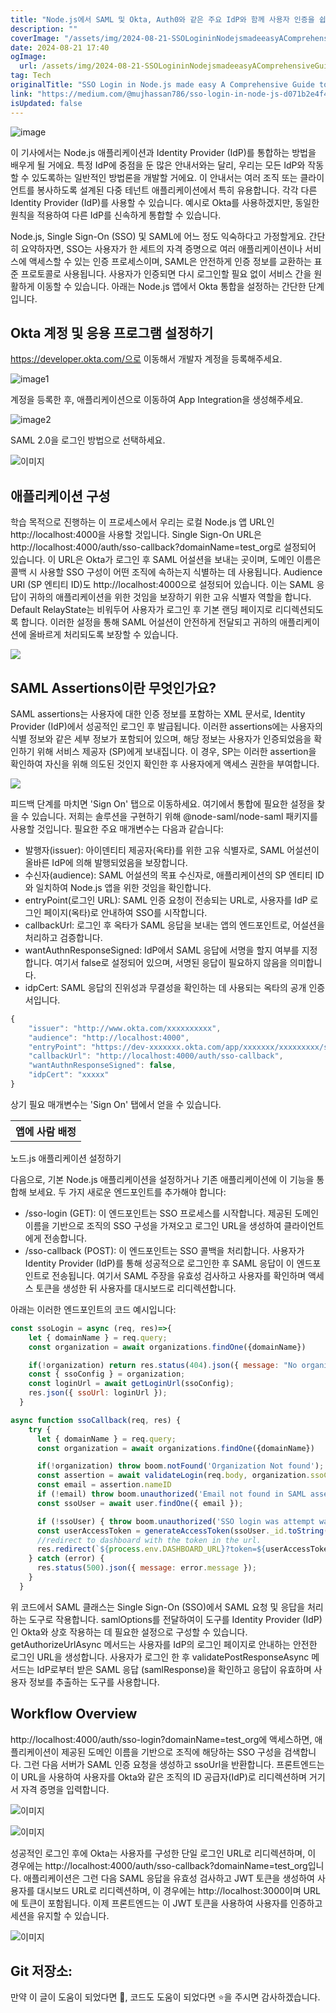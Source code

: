 ```yaml
---
title: "Node.js에서 SAML 및 Okta, Auth0와 같은 주요 IdP와 함께 사용자 인증을 쉽게 만드는 SSO 로그인 포괄적인 사용자 인증 가이드"
description: ""
coverImage: "/assets/img/2024-08-21-SSOLogininNodejsmadeeasyAComprehensiveGuidetoUserAuthenticationwithSAMLandLeadingIdPslikeOktaAuth0andMore_0.png"
date: 2024-08-21 17:40
ogImage: 
  url: /assets/img/2024-08-21-SSOLogininNodejsmadeeasyAComprehensiveGuidetoUserAuthenticationwithSAMLandLeadingIdPslikeOktaAuth0andMore_0.png
tag: Tech
originalTitle: "SSO Login in Node.js made easy A Comprehensive Guide to User Authentication with SAML and Leading IdPs like Okta, Auth0, and More"
link: "https://medium.com/@mujhassan786/sso-login-in-node-js-d071b2e4f47d"
isUpdated: false
---
```



![image](/assets/img/2024-08-21-SSOLogininNodejsmadeeasyAComprehensiveGuidetoUserAuthenticationwithSAMLandLeadingIdPslikeOktaAuth0andMore_0.png)

이 기사에서는 Node.js 애플리케이션과 Identity Provider (IdP)를 통합하는 방법을 배우게 될 거에요. 특정 IdP에 중점을 둔 많은 안내서와는 달리, 우리는 모든 IdP와 작동할 수 있도록하는 일반적인 방법론을 개발할 거에요. 이 안내서는 여러 조직 또는 클라이언트를 봉사하도록 설계된 다중 테넌트 애플리케이션에서 특히 유용합니다. 각각 다른 Identity Provider (IdP)를 사용할 수 있습니다. 예시로 Okta를 사용하겠지만, 동일한 원칙을 적용하여 다른 IdP를 신속하게 통합할 수 있습니다.

Node.js, Single Sign-On (SSO) 및 SAML에 어느 정도 익숙하다고 가정할게요. 간단히 요약하자면, SSO는 사용자가 한 세트의 자격 증명으로 여러 애플리케이션이나 서비스에 액세스할 수 있는 인증 프로세스이며, SAML은 안전하게 인증 정보를 교환하는 표준 프로토콜로 사용됩니다. 사용자가 인증되면 다시 로그인할 필요 없이 서비스 간을 원활하게 이동할 수 있습니다. 아래는 Node.js 앱에서 Okta 통합을 설정하는 간단한 단계입니다.

## Okta 계정 및 응용 프로그램 설정하기

<div class="content-ad"></div>

https://developer.okta.com/으로 이동해서 개발자 계정을 등록해주세요.

![image1](/assets/img/2024-08-21-SSOLogininNodejsmadeeasyAComprehensiveGuidetoUserAuthenticationwithSAMLandLeadingIdPslikeOktaAuth0andMore_1.png)

계정을 등록한 후, 애플리케이션으로 이동하여 App Integration을 생성해주세요.

![image2](/assets/img/2024-08-21-SSOLogininNodejsmadeeasyAComprehensiveGuidetoUserAuthenticationwithSAMLandLeadingIdPslikeOktaAuth0andMore_2.png)

<div class="content-ad"></div>

SAML 2.0을 로그인 방법으로 선택하세요.

![이미지](/assets/img/2024-08-21-SSOLogininNodejsmadeeasyAComprehensiveGuidetoUserAuthenticationwithSAMLandLeadingIdPslikeOktaAuth0andMore_3.png)

## 애플리케이션 구성

학습 목적으로 진행하는 이 프로세스에서 우리는 로컬 Node.js 앱 URL인 http://localhost:4000을 사용할 것입니다. Single Sign-On URL은 http://localhost:4000/auth/sso-callback?domainName=test_org로 설정되어 있습니다. 이 URL은 Okta가 로그인 후 SAML 어설션을 보내는 곳이며, 도메인 이름은 콜백 시 사용할 SSO 구성이 어떤 조직에 속하는지 식별하는 데 사용됩니다. Audience URI (SP 엔티티 ID)도 http://localhost:4000으로 설정되어 있습니다. 이는 SAML 응답이 귀하의 애플리케이션을 위한 것임을 보장하기 위한 고유 식별자 역할을 합니다. Default RelayState는 비워두어 사용자가 로그인 후 기본 랜딩 페이지로 리디렉션되도록 합니다. 이러한 설정을 통해 SAML 어설션이 안전하게 전달되고 귀하의 애플리케이션에 올바르게 처리되도록 보장할 수 있습니다.

<div class="content-ad"></div>

<img src="/assets/img/2024-08-21-SSOLogininNodejsmadeeasyAComprehensiveGuidetoUserAuthenticationwithSAMLandLeadingIdPslikeOktaAuth0andMore_4.png" />

## SAML Assertions이란 무엇인가요?

SAML assertions는 사용자에 대한 인증 정보를 포함하는 XML 문서로, Identity Provider (IdP)에서 성공적인 로그인 후 발급됩니다. 이러한 assertions에는 사용자의 식별 정보와 같은 세부 정보가 포함되어 있으며, 해당 정보는 사용자가 인증되었음을 확인하기 위해 서비스 제공자 (SP)에게 보내집니다. 이 경우, SP는 이러한 assertion을 확인하여 자신을 위해 의도된 것인지 확인한 후 사용자에게 액세스 권한을 부여합니다.

<img src="/assets/img/2024-08-21-SSOLogininNodejsmadeeasyAComprehensiveGuidetoUserAuthenticationwithSAMLandLeadingIdPslikeOktaAuth0andMore_5.png" />

<div class="content-ad"></div>

피드백 단계를 마치면 'Sign On' 탭으로 이동하세요. 여기에서 통합에 필요한 설정을 찾을 수 있습니다. 저희는 솔루션을 구현하기 위해 @node-saml/node-saml 패키지를 사용할 것입니다. 필요한 주요 매개변수는 다음과 같습니다:

- 발행자(issuer): 아이덴티티 제공자(옥타)를 위한 고유 식별자로, SAML 어설션이 올바른 IdP에 의해 발행되었음을 보장합니다.
- 수신자(audience): SAML 어설션의 목표 수신자로, 애플리케이션의 SP 엔티티 ID와 일치하여 Node.js 앱을 위한 것임을 확인합니다.
- entryPoint(로그인 URL): SAML 인증 요청이 전송되는 URL로, 사용자를 IdP 로그인 페이지(옥타)로 안내하여 SSO를 시작합니다.
- callbackUrl: 로그인 후 옥타가 SAML 응답을 보내는 앱의 엔드포인트로, 어설션을 처리하고 검증합니다.
- wantAuthnResponseSigned: IdP에서 SAML 응답에 서명을 할지 여부를 지정합니다. 여기서 false로 설정되어 있으며, 서명된 응답이 필요하지 않음을 의미합니다.
- idpCert: SAML 응답의 진위성과 무결성을 확인하는 데 사용되는 옥타의 공개 인증서입니다.

```js
{
    "issuer": "http://www.okta.com/xxxxxxxxxx",
    "audience": "http://localhost:4000",
    "entryPoint": "https://dev-xxxxxxx.okta.com/app/xxxxxxx/xxxxxxxxx/sso/saml",
    "callbackUrl": "http://localhost:4000/auth/sso-callback",
    "wantAuthnResponseSigned": false,
    "idpCert": "xxxxx"
}
```

상기 필요 매개변수는 'Sign On' 탭에서 얻을 수 있습니다.

<div class="content-ad"></div>

<table>
<tr>
<th>앱에 사람 배정</th>
</tr>
</table>

노드.js 애플리케이션 설정하기

<div class="content-ad"></div>

다음으로, 기본 Node.js 애플리케이션을 설정하거나 기존 애플리케이션에 이 기능을 통합해 보세요. 두 가지 새로운 엔드포인트를 추가해야 합니다:

- /sso-login (GET): 이 엔드포인트는 SSO 프로세스를 시작합니다. 제공된 도메인 이름을 기반으로 조직의 SSO 구성을 가져오고 로그인 URL을 생성하여 클라이언트에게 전송합니다.
- /sso-callback (POST): 이 엔드포인트는 SSO 콜백을 처리합니다. 사용자가 Identity Provider (IdP)를 통해 성공적으로 로그인한 후 SAML 응답이 이 엔드포인트로 전송됩니다. 여기서 SAML 주장을 유효성 검사하고 사용자를 확인하며 액세스 토큰을 생성한 뒤 사용자를 대시보드로 리디렉션합니다.

아래는 이러한 엔드포인트의 코드 예시입니다:

```js
const ssoLogin = async (req, res)=>{
    let { domainName } = req.query;
    const organization = await organizations.findOne({domainName})

    if(!organization) return res.status(404).json({ message: "No organization found" });
    const { ssoConfig } = organization;
    const loginUrl = await getLoginUrl(ssoConfig);
    res.json({ ssoUrl: loginUrl });
  }

async function ssoCallback(req, res) {
    try {
      let { domainName } = req.query;
      const organization = await organizations.findOne({domainName})

      if(!organization) throw boom.notFound('Organization Not found');
      const assertion = await validateLogin(req.body, organization.ssoConfig);
      const email = assertion.nameID
      if (!email) throw boom.unauthorized('Email not found in SAML assertion.');
      const ssoUser = await user.findOne({ email });

      if (!ssoUser) { throw boom.unauthorized('SSO login was attempt was failed.') }
      const userAccessToken = generateAccessToken(ssoUser._id.toString());
      //redirect to dashboard with the token in the url.
      res.redirect(`${process.env.DASHBOARD_URL}?token=${userAccessToken}`);
    } catch (error) {
      res.status(500).json({ message: error.message });
    }
  }
```

<div class="content-ad"></div>

위 코드에서 SAML 클래스는 Single Sign-On (SSO)에서 SAML 요청 및 응답을 처리하는 도구로 작용합니다. samlOptions를 전달하여이 도구를 Identity Provider (IdP) 인 Okta와 상호 작용하는 데 필요한 설정으로 구성할 수 있습니다. getAuthorizeUrlAsync 메서드는 사용자를 IdP의 로그인 페이지로 안내하는 안전한 로그인 URL을 생성합니다. 사용자가 로그인 한 후 validatePostResponseAsync 메서드는 IdP로부터 받은 SAML 응답 (samlResponse)을 확인하고 응답이 유효하며 사용자 정보를 추출하는 도구를 사용합니다.

## Workflow Overview

<div class="content-ad"></div>

http://localhost:4000/auth/sso-login?domainName=test_org에 액세스하면, 애플리케이션이 제공된 도메인 이름을 기반으로 조직에 해당하는 SSO 구성을 검색합니다. 그런 다음 서버가 SAML 인증 요청을 생성하고 ssoUrl을 반환합니다. 프론트엔드는 이 URL을 사용하여 사용자를 Okta와 같은 조직의 ID 공급자(IdP)로 리디렉션하며 거기서 자격 증명을 입력합니다.

![이미지](/assets/img/2024-08-21-SSOLogininNodejsmadeeasyAComprehensiveGuidetoUserAuthenticationwithSAMLandLeadingIdPslikeOktaAuth0andMore_8.png)

![이미지](/assets/img/2024-08-21-SSOLogininNodejsmadeeasyAComprehensiveGuidetoUserAuthenticationwithSAMLandLeadingIdPslikeOktaAuth0andMore_9.png)

성공적인 로그인 후에 Okta는 사용자를 구성한 단일 로그인 URL로 리디렉션하며, 이 경우에는 http://localhost:4000/auth/sso-callback?domainName=test_org입니다. 애플리케이션은 그런 다음 SAML 응답을 유효성 검사하고 JWT 토큰을 생성하여 사용자를 대시보드 URL로 리디렉션하며, 이 경우에는 http://localhost:3000이며 URL에 토큰이 포함됩니다. 이제 프론트엔드는 이 JWT 토큰을 사용하여 사용자를 인증하고 세션을 유지할 수 있습니다.

<div class="content-ad"></div>

![이미지](/assets/img/2024-08-21-SSOLogininNodejsmadeeasyAComprehensiveGuidetoUserAuthenticationwithSAMLandLeadingIdPslikeOktaAuth0andMore_10.png)

## Git 저장소:

만약 이 글이 도움이 되었다면 👏, 코드도 도움이 되었다면 ⭐️을 주시면 감사하겠습니다.